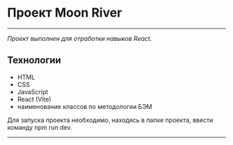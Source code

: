 # Проект Moon River

_____________

_Проект выполнен для отработки навыков React._

## Технологии

- HTML
- CSS
- JavaScript
- React (Vite)
- наименование классов по методологии БЭМ

Для запуска проекта необходимо, находясь в папке проекта, ввести команду npm run dev.
_____________
